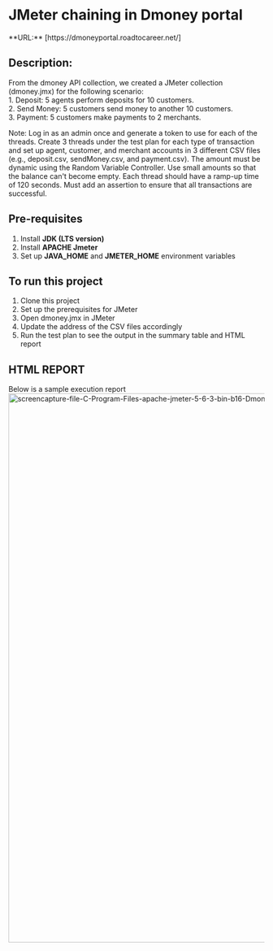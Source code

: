 # JMeter chaining in Dmoney portal
</hr>
**URL:** [https://dmoneyportal.roadtocareer.net/]

## Description:
</hr>
From the dmoney API collection, we created a JMeter collection (dmoney.jmx) for the following scenario: </br>
1. Deposit: 5 agents perform deposits for 10 customers. </br>
2. Send Money: 5 customers send money to another 10 customers. </br>
3. Payment: 5 customers make payments to 2 merchants. </br>

Note: Log in as an admin once and generate a token to use for each of the threads. Create 3 threads under the test plan for each type of transaction and set up agent, customer, and merchant accounts in 3 different CSV files (e.g., deposit.csv, sendMoney.csv, and payment.csv). The amount must be dynamic using the Random Variable Controller. Use small amounts so that the balance can't become empty. Each thread should have a ramp-up time of 120 seconds. Must add an  assertion to ensure that all transactions are successful.

## Pre-requisites
1. Install **JDK (LTS version)**
2. Install **APACHE Jmeter**
3. Set up **JAVA_HOME** and **JMETER_HOME** environment variables 

## To run this project
1. Clone this project
2. Set up the prerequisites for JMeter
3. Open dmoney.jmx in JMeter
4. Update the address of the CSV files accordingly
5. Run the test plan to see the output in the summary table and HTML report

## HTML REPORT
</hr>
Below is a sample execution report </br>
<img width="1102" height="1081" alt="screencapture-file-C-Program-Files-apache-jmeter-5-6-3-bin-b16-DmoneyReports-index-html-2025-09-06-15_57_35" src="https://github.com/user-attachments/assets/fe7df29c-8342-42b0-a6a4-8d881deeb302" />

